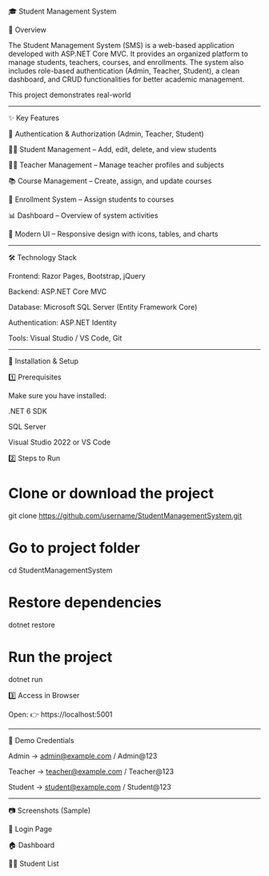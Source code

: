 🎓 Student Management System

📖 Overview

The Student Management System (SMS) is a web-based application developed with ASP.NET Core MVC.
It provides an organized platform to manage students, teachers, courses, and enrollments.
The system also includes role-based authentication (Admin, Teacher, Student), a clean dashboard, and CRUD functionalities for better academic management.

This project demonstrates real-world


---

✨ Key Features

🔑 Authentication & Authorization (Admin, Teacher, Student)

🧑‍🎓 Student Management – Add, edit, delete, and view students

🧑‍🏫 Teacher Management – Manage teacher profiles and subjects

📚 Course Management – Create, assign, and update courses

📝 Enrollment System – Assign students to courses

📊 Dashboard – Overview of system activities

🎨 Modern UI – Responsive design with icons, tables, and charts



---

🛠️ Technology Stack

Frontend: Razor Pages, Bootstrap, jQuery

Backend: ASP.NET Core MVC

Database: Microsoft SQL Server (Entity Framework Core)

Authentication: ASP.NET Identity

Tools: Visual Studio / VS Code, Git



---

🚀 Installation & Setup

1️⃣ Prerequisites

Make sure you have installed:

.NET 6 SDK

SQL Server

Visual Studio 2022 or VS Code


2️⃣ Steps to Run

# Clone or download the project
git clone https://github.com/username/StudentManagementSystem.git

# Go to project folder
cd StudentManagementSystem

# Restore dependencies
dotnet restore

# Run the project
dotnet run

3️⃣ Access in Browser

Open:
👉 https://localhost:5001


---

👤 Demo Credentials

Admin → admin@example.com / Admin@123

Teacher → teacher@example.com / Teacher@123

Student → student@example.com / Student@123



---

📷 Screenshots (Sample)

🔐 Login Page



🏠 Dashboard



🧑‍🎓 Student List
